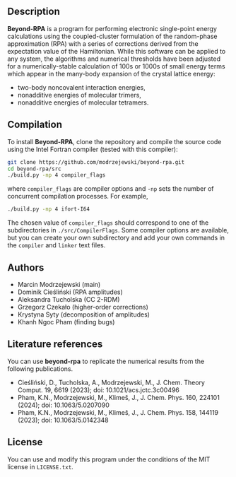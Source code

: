 ## Description

**Beyond-RPA** is a program for performing electronic single-point energy calculations using
the coupled-cluster formulation of the random-phase approximation (RPA) with a series
of corrections derived from the expectation value of the Hamiltonian. While this software can
be applied to any system, the algorithms and numerical thresholds have been adjusted for a
numerically-stable calculation of 100s or 1000s of small energy terms which appear in the
many-body expansion of the crystal lattice energy:
* two-body noncovalent interaction energies,
* nonadditive energies of molecular trimers,
* nonadditive energies of molecular tetramers.

## Compilation

To install **Beyond-RPA**, clone the repository and compile the source code using the Intel Fortran compiler (tested with this compiler):

```bash
git clone https://github.com/modrzejewski/beyond-rpa.git
cd beyond-rpa/src
./build.py -np 4 compiler_flags
```
where `compiler_flags` are compiler options and `-np` sets the number of concurrent compilation processes. For example,
```bash
./build.py -np 4 ifort-I64
```
The chosen value of `compiler_flags` should correspond to one of the subdirectories in `./src/CompilerFlags`.
Some compiler options are available, but you can create your own subdirectory and add your own commands in the 
`compiler` and `linker` text files.

## Authors
* Marcin Modrzejewski (main)
* Dominik Cieśliński (RPA amplitudes)
* Aleksandra Tucholska (CC 2-RDM)
* Grzegorz Czekało (higher-order corrections)
* Krystyna Syty (decomposition of amplitudes)
* Khanh Ngoc Pham (finding bugs)
   
## Literature references
You can use **beyond-rpa** to replicate the numerical results from the following publications.
* Cieśliński, D., Tucholska, A., Modrzejewski, M., J. Chem. Theory Comput. 19, 6619 (2023); doi: 10.1021/acs.jctc.3c00496
* Pham, K.N., Modrzejewski, M., Klimeš, J., J. Chem. Phys. 160, 224101 (2024); doi: 10.1063/5.0207090
* Pham, K.N., Modrzejewski, M., Klimeš, J., J. Chem. Phys. 158, 144119 (2023); doi: 10.1063/5.0142348

## License
You can use and modify this program under the conditions of the MIT license in `LICENSE.txt`.
